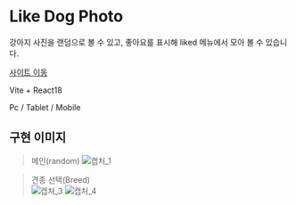 # Like Dog Photo

강아지 사진을 랜덤으로 볼 수 있고, 좋아요를 표시해 liked 메뉴에서 모아 볼 수 있습니다.


[사이트 이동](https://like-dog-photo.netlify.app/)

Vite + React18

Pc / Tablet / Mobile

## 구현 이미지
> 메인(random)
![캡처_1](https://github.com/user-attachments/assets/9086b86c-a5d8-4883-9a57-3f5fc400bb41)

> 견종 선택(Breed) <br />
![캡처_3](https://github.com/user-attachments/assets/632430ce-179c-411a-9189-f4a23a3f2610)
![캡처_4](https://github.com/user-attachments/assets/91d8640a-6120-45f6-b3fd-fdc9437fb3bc)


